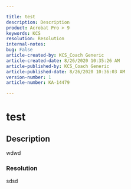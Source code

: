 ```yaml
---

title: test  
description: Description  
product: Acrobat Pro > 9  
keywords: KCS  
resolution: Resolution  
internal-notes:   
bug: False  
article-created-by: KCS_Coach Generic  
article-created-date: 8/26/2020 10:35:26 AM  
article-published-by: KCS_Coach Generic  
article-published-date: 8/26/2020 10:36:03 AM  
version-number: 1  
article-number: KA-14479

---
```


# test

## Description

wdwd

### Resolution

sdsd
